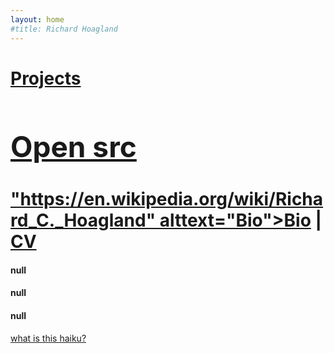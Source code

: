 ```yaml
---
layout: home
#title: Richard Hoagland
---
```


<canvas id="shader_1" width="1280" height="720"></canvas>

<!--<div class="right">-->
  <div class="row" style="margin-left:0px">
    <div class="col-xs-10 col-sm-6 col-md-4" style="padding-bottom:10px">
      <div class="home">
        <h1><a href="/projects.html" alttext="Projects">Projects</a></h1>
        <!--<h1 style="font-size: 42px"><a href="/open_source_images.html" alttext="open source images">Machines</a></h1>-->
        <h1 style="font-size: 46px"><a href="/opn_src.html" alttext="open source images">Open src</a></h1>
        <h1><a href=<!--/bio.html-->"https://en.wikipedia.org/wiki/Richard_C._Hoagland" alttext="Bio">Bio</a> | <a href="https://docs.google.com/document/d/e/2PACX-1vTMPQWkPGGejQxbwm_s-BfWE3flYh5QWYqS56OQ73JTfabw68ZkjNloso2w-pjq93O7E7EPzvci-SV6/pub" alttext="Bio">CV</a></h1>
        <div class="haikuContainer">
        <h4 id="lineOne">null</h4>
        <h4 id="lineTwo">null</h4>
        <h4 id="lineThree">null</h4>
        <a href="/projects/tilly.html" alttext="TillyAndTelly">what is this haiku?</a>
        </div>
        <!--<a href="/portfolio.html" alttext="Portfolio">Writings</a>
        <a href="/portfolio.html" alttext="Portfolio">Artist Statement</a>
        <a href="/portfolio.html" alttext="Portfolio">Bio</a>
        <a href="/portfolio.html" alttext="Portfolio">CV</a>-->
      </div>
    </div>
  </div>
<!--</div>-->
